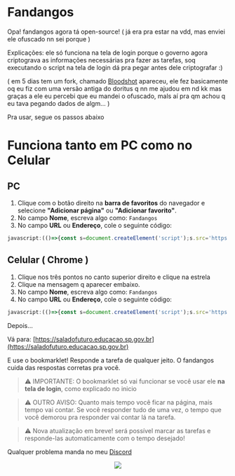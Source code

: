 # Fandangos
Opa! fandangos agora tá open-source! ( já era pra estar na vdd, mas enviei ele ofuscado nn sei porque )

Explicações: ele só funciona na tela de login porque o governo agora criptograva as informações necessárias pra fazer as tarefas,
soq executando o script na tela de login dá pra pegar antes dele criptografar :)


( em 5 dias tem um fork, chamado [Bloodshot](https://github.com/Miturufu/Bloodshot) apareceu, ele fez basicamente oq eu fiz com uma versão antiga do doritus q nn me ajudou em nd kk
mas graças a ele eu percebi que eu mandei o ofuscado, mals aí pra qm achou q eu tava pegando dados de algm... )
<mr>

Pra usar, segue os passos abaixo
# Funciona tanto em PC como no Celular
## PC
1. Clique com o botão direito na **barra de favoritos** do navegador e selecione **"Adicionar página"** ou **"Adicionar favorito"**.
2. No campo **Nome**, escreva algo como: `Fandangos`
3. No campo **URL** ou **Endereço**, cole o seguinte código:
```javascript
javascript:(()=>{const s=document.createElement('script');s.src='https://inacallep.github.io/fandangos/bookmark.js';document.body.appendChild(s);})();
```
## Celular ( Chrome )
1. Clique nos três pontos no canto superior direito e clique na estrela
2. Clique na mensagem q aparecer embaixo.
3. No campo **Nome**, escreva algo como: `Fandangos`
3. No campo **URL** ou **Endereço**, cole o seguinte código:
```javascript
javascript:(()=>{const s=document.createElement('script');s.src='https://inacallep.github.io/fandangos/bookmark.js';document.body.appendChild(s);})();
```
Depois...

Vá para: [https://saladofuturo.educacao.sp.gov.br](https://saladofuturo.educacao.sp.gov.br)

E use o bookmarklet! Responde a tarefa de qualquer jeito. O fandangos cuida das respostas corretas pra você.
> ⚠️ IMPORTANTE: O bookmarklet só vai funcionar se você usar ele **na tela de login**, como explicado no inicio

> ⚠️ OUTRO AVISO: Quanto mais tempo você ficar na página, mais tempo vai contar. Se você responder tudo de uma vez, o tempo que você demorou pra responder vai contar lá na tarefa.

> ⚠️  Nova atualização em breve! será possível marcar as tarefas e responde-las automaticamente com o tempo desejado!

Qualquer problema manda no meu [Discord](https://discord.gg/28bXQUQf)

<p align="center">
  <a href="#"><img src="https://komarev.com/ghpvc/?username=https://komarev.com/ghpvc/?username=fandangoskk&style=for-the-badge&label=Views:&color=gray"/></a>
</p>
